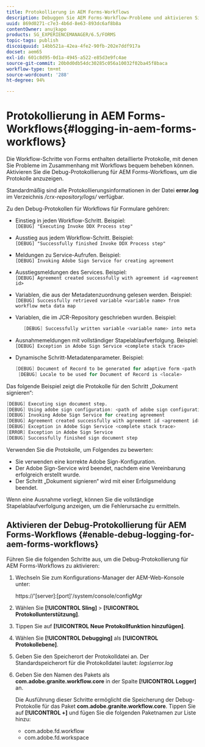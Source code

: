 ```yaml
---
title: Protokollierung in AEM Forms-Workflows
description: Debuggen Sie AEM Forms-Workflow-Probleme und aktivieren Sie die Debug-Protokollierung für AEM Forms-Workflows, um die Protokolle anzuzeigen.
uuid: 869d0271-c7e3-4b6d-8e63-893dc6af8b8a
contentOwner: anujkapo
products: SG_EXPERIENCEMANAGER/6.5/FORMS
topic-tags: publish
discoiquuid: 14bb521a-42ea-4fe2-90fb-202e7ddf917a
docset: aem65
exl-id: 601c8d95-0d1a-4945-a522-e85d3e9fc4ae
source-git-commit: 20b0d0db54dc30285c056a10032f02ba45f8baca
workflow-type: tm+mt
source-wordcount: '288'
ht-degree: 94%

---
```


# Protokollierung in AEM Forms-Workflows{#logging-in-aem-forms-workflows}

Die Workflow-Schritte von Forms enthalten detaillierte Protokolle, mit denen Sie Probleme im Zusammenhang mit Workflows bequem beheben können. Aktivieren Sie die Debug-Protokollierung für AEM Forms-Workflows, um die Protokolle anzuzeigen.

Standardmäßig sind alle Protokollierungsinformationen in der Datei **error.log** im Verzeichnis */crx-repository/logs/* verfügbar.

Zu den Debug-Protokollen für Workflows für Formulare gehören:

* Einstieg in jeden Workflow-Schritt. Beispiel:\
  `[DEBUG] "Executing Invoke DDX Process step"`

* Ausstieg aus jedem Workflow-Schritt. Beispiel:\
  `[DEBUG] "Successfully finished Invoke DDX Process step"`

* Meldungen zu Service-Aufrufen. Beispiel:\
  `[DEBUG] Invoking Adobe Sign Service for creating agreement`

* Ausstiegsmeldungen des Services. Beispiel:\
  `[DEBUG] Agreement created successfully with agreement id <agreement id>`

* Variablen, die aus der Metadatenzuordnung gelesen werden. Beispiel:\
  `[DEBUG] Successfully retrieved variable <variable name> from workflow meta data map`

* Variablen, die im JCR-Repository geschrieben wurden. Beispiel:

  ```verilog
     [DEBUG] Successfully written variable <variable name> into meta data node at <JCR path where meta data is being written>
  ```

* Ausnahmemeldungen mit vollständiger Stapelablaufverfolgung. Beispiel:\
  `[DEBUG] Exception in Adobe Sign Service <complete stack trace>`

* Dynamische Schritt-Metadatenparameter. Beispiel:

  ```verilog
  [DEBUG] Document of Record to be generated for adaptive form <path of adaptive form>
   [DEBUG] Locale to be used for Document of Record is <locale>
  ```

Das folgende Beispiel zeigt die Protokolle für den Schritt „Dokument signieren“:

```verilog
[DEBUG] Executing sign document step.
[DEBUG] Using adobe sign configuration: <path of adobe sign configuration>
[DEBUG] Invoking Adobe Sign Service for creating agreement
[DEBUG] Agreement created successfully with agreement id <agreement id>
[DEBUG] Exception in Adobe Sign Service <complete stack trace>
[ERROR] Exception in Adobe Sign Service
[DEBUG] Successfully finished sign document step
```

Verwenden Sie die Protokolle, um Folgendes zu bewerten:

* Sie verwenden eine korrekte Adobe Sign-Konfiguration.
* Der Adobe Sign-Service wird beendet, nachdem eine Vereinbarung erfolgreich erstellt wurde.
* Der Schritt „Dokument signieren“ wird mit einer Erfolgsmeldung beendet.

Wenn eine Ausnahme vorliegt, können Sie die vollständige Stapelablaufverfolgung anzeigen, um die Fehlerursache zu ermitteln.

## Aktivieren der Debug-Protokollierung für AEM Forms-Workflows {#enable-debug-logging-for-aem-forms-workflows}

Führen Sie die folgenden Schritte aus, um die Debug-Protokollierung für AEM Forms-Workflows zu aktivieren:

1. Wechseln Sie zum Konfigurations-Manager der AEM-Web-Konsole unter:

   https://&#39;[server]:[port]&#39;/system/console/configMgr

1. Wählen Sie **[!UICONTROL Sling]** > **[!UICONTROL Protokollunterstützung]**.
1. Tippen Sie auf **[!UICONTROL Neue Protokollfunktion hinzufügen]**.
1. Wählen Sie **[!UICONTROL Debugging]** als **[!UICONTROL Protokollebene]**.
1. Geben Sie den Speicherort der Protokolldatei an. Der Standardspeicherort für die Protokolldatei lautet: *logs\error.log*
1. Geben Sie den Namen des Pakets als **com.adobe.granite.workflow.core** in der Spalte **[!UICONTROL Logger]** an.

   Die Ausführung dieser Schritte ermöglicht die Speicherung der Debug-Protokolle für das Paket **com.adobe.granite.workflow.core**. Tippen Sie auf **[!UICONTROL +]** und fügen Sie die folgenden Paketnamen zur Liste hinzu:

   * com.adobe.fd.workflow
   * com.adobe.fd.workspace

